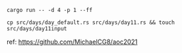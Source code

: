 ```
cargo run -- -d 4 -p 1 --ff
```

```
cp src/days/day_default.rs src/days/day11.rs && touch src/days/day11input
```

ref:
https://github.com/MichaelCG8/aoc2021
